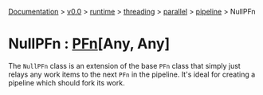 [Documentation](/docs/documentation.md) >
 [v0.0](/docs/0.0/version.md) >
  [runtime](/docs/0.0/runtime/module.md) >
   [threading](/docs/0.0/runtime/threading/module.md) >
    [parallel](/docs/0.0/runtime/threading/parallel/module.md) >
     [pipeline](/docs/0.0/runtime/threading/parallel/module.md) >
      NullPFn

# NullPFn : [PFn](p_fn.md)[Any, Any]

The `NullPFn` class is an extension of the base `PFn` class that simply just relays any work items to the next `PFn` in the pipeline. It's ideal for creating a pipeline which should fork its work.